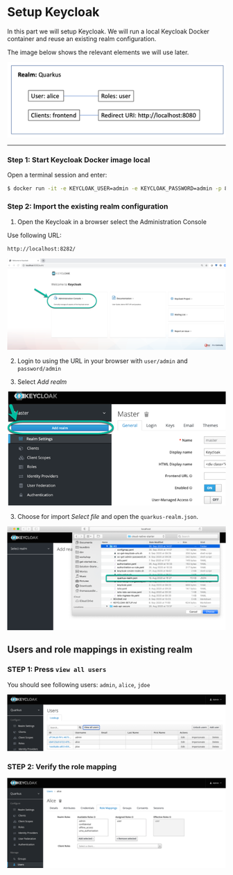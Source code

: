 # Setup Keycloak

In this part we will setup Keycloak. We will run a local Keycloak Docker container and reuse an existing realm configuration.

The image below shows the relevant elements we will use later.

![](images/keycloak-content.png)

---

### Step 1: Start Keycloak Docker image local

Open a terminal session and enter:

```sh
$ docker run -it -e KEYCLOAK_USER=admin -e KEYCLOAK_PASSWORD=admin -p 8282:8080 jboss/keycloak:9.0.2
```
### Step 2: Import the existing realm configuration

1. Open the Keycloak in a browser select the Administration Console

Use following URL:

```sh
http://localhost:8282/
```

![](images/keycloak-setup-01.png)

2. Login to using the URL in your browser with `user/admin` and `password/admin`

3. Select _Add realm_

![](images/keycloak-setup-02.png)

3. Choose for import _Select file_ and open the `quarkus-realm.json`.

![](images/keycloak-setup-03.png)

## Users and role mappings in existing realm

### STEP 1: Press `view all users`

You should see following users: `admin`, `alice`, `jdoe`

![](images/keycloak-users.png)

### STEP 2: Verify the role mapping

![](images/keycloak-user.png)
